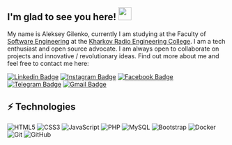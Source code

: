 ## I'm glad to see you here! <img src="https://raw.githubusercontent.com/aemmadi/aemmadi/master/wave.gif" width="30px">

My name is Aleksey Gilenko, currently I am studying at the Faculty of [Software Engineering](http://www.hrtt.kh.ua/2017/04/16/%d1%96%d0%bd%d0%b6%d0%b5%d0%bd%d0%b5%d1%80%d1%96%d1%8f-%d0%bf%d1%80%d0%be%d0%b3%d1%80%d0%b0%d0%bc%d0%bd%d0%be%d0%b3%d0%be-%d0%b7%d0%b0%d0%b1%d0%b5%d0%b7%d0%bf%d0%b5%d1%87%d0%b5%d0%bd%d0%bd%d1%8f/) at the [Kharkov Radio Engineering College](http://www.hrtt.kh.ua/). I am a tech enthusiast and open source advocate. I am always open to collaborate on projects and innovative / revolutionary ideas. Find out more about me and feel free to contact me here:

[![Linkedin Badge](https://img.shields.io/badge/-LinkedIn-blue?style=flat-square&logo=Linkedin&logoColor=white&link=https://www.linkedin.com/in/aleksei-gilenko/)](https://www.linkedin.com/in/aleksei-gilenko/)
[![Instagram Badge](https://img.shields.io/badge/-Instagram-purple?style=flat-square&logo=instagram&logoColor=white&link=https://www.instagram.com/_a.gilenko_/)](https://www.instagram.com/_a.gilenko_/)
[![Facebook Badge](https://img.shields.io/badge/-Facebook-2D416B?style=flat-square&logo=Facebook&logoColor=4765A7&link=https://www.facebook.com/profile.php?id=100007361644056)](https://www.facebook.com/profile.php?id=100007361644056)
[![Telegram Badge](https://img.shields.io/badge/-Telegram-black?style=flat-square&logo=Telegram&logoColor=35ADE1&link=https://t.me/Sagittarius_1310)](https://t.me/Sagittarius_1310)
[![Gmail Badge](https://img.shields.io/badge/-Gmail-c14438?style=flat-square&logo=Gmail&logoColor=white&link=mailto:aleksey.gilenko@gmail.com)](mailto:aleksey.gilenko@gmail.com)

## ⚡ Technologies

![HTML5](https://img.shields.io/badge/-HTML5-E34F26?style=flat-square&logo=html5&logoColor=white)
![CSS3](https://img.shields.io/badge/-CSS3-1572B6?style=flat-square&logo=css3)
![JavaScript](https://img.shields.io/badge/-JavaScript-6F7109?style=flat-square&logo=javascript)
![PHP](https://img.shields.io/badge/-PHP-272D5E?style=flat-square&logo=PHP)
![MySQL](https://img.shields.io/badge/-MySQL-004141?style=flat-square&logo=mysql)
![Bootstrap](https://img.shields.io/badge/-Bootstrap-563D7C?style=flat-square&logo=bootstrap)
![Docker](https://img.shields.io/badge/-Docker-025454?style=flat-square&logo=docker)
![Git](https://img.shields.io/badge/-Git-772719?style=flat-square&logo=git)
![GitHub](https://img.shields.io/badge/-GitHub-181717?style=flat-square&logo=github)
